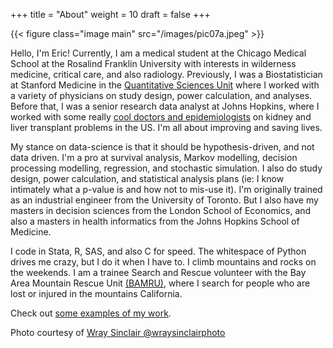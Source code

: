 +++
title = "About"
weight = 10
draft = false
+++

{{< figure class="image main" src="/images/pic07a.jpeg" >}}

Hello, I'm Eric! Currently, I am a medical student at the Chicago Medical School at the Rosalind Franklin University with interests in wilderness medicine, critical care, and also radiology. Previously, I was a Biostatistician at Stanford Medicine in the [Quantitative Sciences Unit](https://med.stanford.edu/qsu.html) where I worked with a variety of physicians on study design, power calculation, and analyses.  Before that, I was a senior research data analyst at Johns Hopkins, where I worked with some really [cool doctors and epidemiologists](https://transplantepi.org/) on kidney and liver transplant problems in the US.  I'm all about improving and saving lives.

My stance on data-science is that it should be hypothesis-driven, and not data driven. I'm a pro at survival analysis, Markov modelling, decision processing modelling, regression, and stochastic simulation. I also do study design, power calculation, and statistical analysis plans (ie: I know intimately what a p-value is and how not to mis-use it). I'm originally trained as an industrial engineer from the University of Toronto. But I also have my masters in decision sciences from the London School of Economics, and also a masters in health informatics from the Johns Hopkins School of Medicine.

I code in Stata, R, SAS, and also C for speed. The whitespace of Python drives me crazy, but I do it when I have to.  I climb mountains and rocks on the weekends. I am a trainee Search and Rescue volunteer with the Bay Area Mountain Rescue Unit [(BAMRU)](http://www.bamru.org), where I search for people who are lost or injured in the mountains California.

Check out [some examples of my work](#work). 

Photo courtesy of [Wray Sinclair @wraysinclairphoto](http://www.wraysinclair.com)
